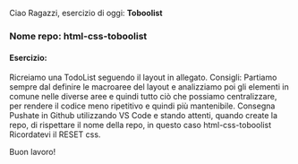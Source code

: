 Ciao Ragazzi,
esercizio di oggi: **Toboolist**

### Nome repo: html-css-toboolist

#### Esercizio:

Ricreiamo una TodoList seguendo il layout in allegato.
Consigli:
Partiamo sempre dal definire le macroaree del layout e analizziamo poi gli elementi in comune nelle diverse aree e quindi tutto ciò che possiamo centralizzare, per rendere il codice meno ripetitivo e quindi più mantenibile.
Consegna
Pushate in Github utilizzando VS Code e stando attenti, quando create la repo, di rispettare il nome della repo, in questo caso html-css-toboolist
Ricordatevi il RESET css.

Buon lavoro!
